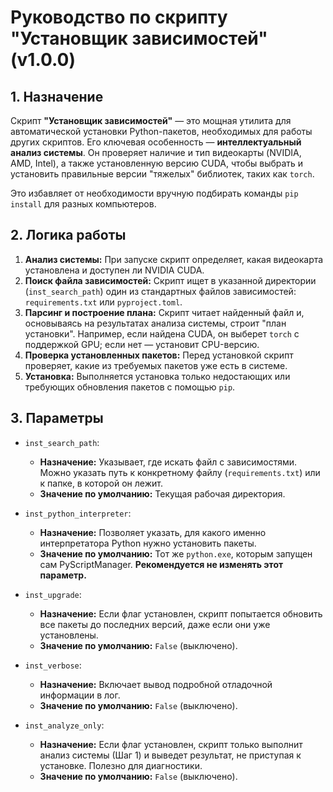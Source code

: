 # Руководство по скрипту "Установщик зависимостей" (v1.0.0)

## 1. Назначение

Скрипт **"Установщик зависимостей"** — это мощная утилита для автоматической установки Python-пакетов, необходимых для работы других скриптов. Его ключевая особенность — **интеллектуальный анализ системы**. Он проверяет наличие и тип видеокарты (NVIDIA, AMD, Intel), а также установленную версию CUDA, чтобы выбрать и установить правильные версии "тяжелых" библиотек, таких как `torch`.

Это избавляет от необходимости вручную подбирать команды `pip install` для разных компьютеров.

## 2. Логика работы

1.  **Анализ системы:** При запуске скрипт определяет, какая видеокарта установлена и доступен ли NVIDIA CUDA.
2.  **Поиск файла зависимостей:** Скрипт ищет в указанной директории (`inst_search_path`) один из стандартных файлов зависимостей: `requirements.txt` или `pyproject.toml`.
3.  **Парсинг и построение плана:** Скрипт читает найденный файл и, основываясь на результатах анализа системы, строит "план установки". Например, если найдена CUDA, он выберет `torch` с поддержкой GPU; если нет — установит CPU-версию.
4.  **Проверка установленных пакетов:** Перед установкой скрипт проверяет, какие из требуемых пакетов уже есть в системе.
5.  **Установка:** Выполняется установка только недостающих или требующих обновления пакетов с помощью `pip`.

## 3. Параметры

*   `inst_search_path`:
    -   **Назначение:** Указывает, где искать файл с зависимостями. Можно указать путь к конкретному файлу (`requirements.txt`) или к папке, в которой он лежит.
    -   **Значение по умолчанию:** Текущая рабочая директория.

*   `inst_python_interpreter`:
    -   **Назначение:** Позволяет указать, для какого именно интерпретатора Python нужно установить пакеты.
    -   **Значение по умолчанию:** Тот же `python.exe`, которым запущен сам PyScriptManager. **Рекомендуется не изменять этот параметр.**

*   `inst_upgrade`:
    -   **Назначение:** Если флаг установлен, скрипт попытается обновить все пакеты до последних версий, даже если они уже установлены.
    -   **Значение по умолчанию:** `False` (выключено).

*   `inst_verbose`:
    -   **Назначение:** Включает вывод подробной отладочной информации в лог.
    -   **Значение по умолчанию:** `False` (выключено).

*   `inst_analyze_only`:
    -   **Назначение:** Если флаг установлен, скрипт только выполнит анализ системы (Шаг 1) и выведет результат, не приступая к установке. Полезно для диагностики.
    -   **Значение по умолчанию:** `False` (выключено).